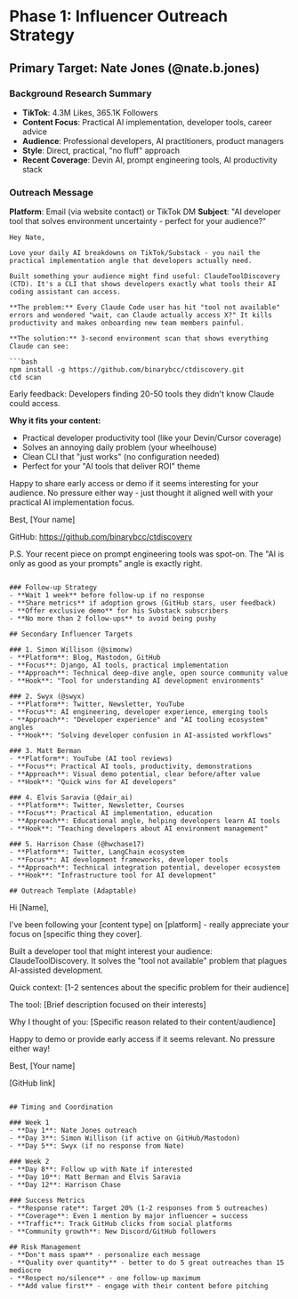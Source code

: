 # Phase 1: Influencer Outreach Strategy

## Primary Target: Nate Jones (@nate.b.jones)

### Background Research Summary
- **TikTok**: 4.3M Likes, 365.1K Followers
- **Content Focus**: Practical AI implementation, developer tools, career advice
- **Audience**: Professional developers, AI practitioners, product managers
- **Style**: Direct, practical, "no fluff" approach
- **Recent Coverage**: Devin AI, prompt engineering tools, AI productivity stack

### Outreach Message

**Platform**: Email (via website contact) or TikTok DM
**Subject**: "AI developer tool that solves environment uncertainty - perfect for your audience?"

```
Hey Nate,

Love your daily AI breakdowns on TikTok/Substack - you nail the practical implementation angle that developers actually need.

Built something your audience might find useful: ClaudeToolDiscovery (CTD). It's a CLI that shows developers exactly what tools their AI coding assistant can access.

**The problem:** Every Claude Code user has hit "tool not available" errors and wondered "wait, can Claude actually access X?" It kills productivity and makes onboarding new team members painful.

**The solution:** 3-second environment scan that shows everything Claude can see:

```bash
npm install -g https://github.com/binarybcc/ctdiscovery.git
ctd scan
```

Early feedback: Developers finding 20-50 tools they didn't know Claude could access.

**Why it fits your content:**
- Practical developer productivity tool (like your Devin/Cursor coverage)  
- Solves an annoying daily problem (your wheelhouse)
- Clean CLI that "just works" (no configuration needed)
- Perfect for your "AI tools that deliver ROI" theme

Happy to share early access or demo if it seems interesting for your audience. No pressure either way - just thought it aligned well with your practical AI implementation focus.

Best,
[Your name]

GitHub: https://github.com/binarybcc/ctdiscovery

P.S. Your recent piece on prompt engineering tools was spot-on. The "AI is only as good as your prompts" angle is exactly right.
```

### Follow-up Strategy
- **Wait 1 week** before follow-up if no response
- **Share metrics** if adoption grows (GitHub stars, user feedback)
- **Offer exclusive demo** for his Substack subscribers
- **No more than 2 follow-ups** to avoid being pushy

## Secondary Influencer Targets

### 1. Simon Willison (@simonw)
- **Platform**: Blog, Mastodon, GitHub
- **Focus**: Django, AI tools, practical implementation
- **Approach**: Technical deep-dive angle, open source community value
- **Hook**: "Tool for understanding AI development environments"

### 2. Swyx (@swyx)
- **Platform**: Twitter, Newsletter, YouTube
- **Focus**: AI engineering, developer experience, emerging tools
- **Approach**: "Developer experience" and "AI tooling ecosystem" angles
- **Hook**: "Solving developer confusion in AI-assisted workflows"

### 3. Matt Berman
- **Platform**: YouTube (AI tool reviews)
- **Focus**: Practical AI tools, productivity, demonstrations
- **Approach**: Visual demo potential, clear before/after value
- **Hook**: "Quick wins for AI developers"

### 4. Elvis Saravia (@dair_ai)
- **Platform**: Twitter, Newsletter, Courses
- **Focus**: Practical AI implementation, education
- **Approach**: Educational angle, helping developers learn AI tools
- **Hook**: "Teaching developers about AI environment management"

### 5. Harrison Chase (@hwchase17)
- **Platform**: Twitter, LangChain ecosystem
- **Focus**: AI development frameworks, developer tools
- **Approach**: Technical integration potential, developer ecosystem
- **Hook**: "Infrastructure tool for AI development"

## Outreach Template (Adaptable)

```
Hi [Name],

I've been following your [content type] on [platform] - really appreciate your focus on [specific thing they cover].

Built a developer tool that might interest your audience: ClaudeToolDiscovery. It solves the "tool not available" problem that plagues AI-assisted development.

Quick context: [1-2 sentences about the specific problem for their audience]

The tool: [Brief description focused on their interests]

Why I thought of you: [Specific reason related to their content/audience]

Happy to demo or provide early access if it seems relevant. No pressure either way!

Best,
[Your name]

[GitHub link]
```

## Timing and Coordination

### Week 1
- **Day 1**: Nate Jones outreach
- **Day 3**: Simon Willison (if active on GitHub/Mastodon)
- **Day 5**: Swyx (if no response from Nate)

### Week 2
- **Day 8**: Follow up with Nate if interested
- **Day 10**: Matt Berman and Elvis Saravia
- **Day 12**: Harrison Chase

### Success Metrics
- **Response rate**: Target 20% (1-2 responses from 5 outreaches)
- **Coverage**: Even 1 mention by major influencer = success
- **Traffic**: Track GitHub clicks from social platforms
- **Community growth**: New Discord/GitHub followers

## Risk Management
- **Don't mass spam** - personalize each message
- **Quality over quantity** - better to do 5 great outreaches than 15 mediocre
- **Respect no/silence** - one follow-up maximum
- **Add value first** - engage with their content before pitching
